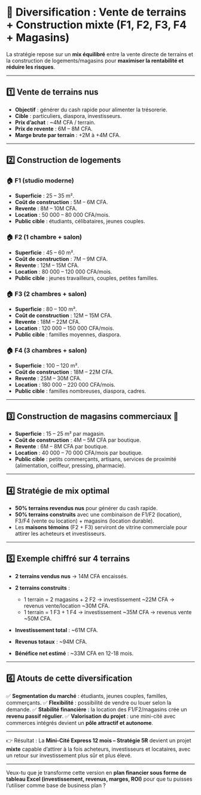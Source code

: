 # 🔀 Diversification : Vente de terrains + Construction mixte (F1, F2, F3, F4 + Magasins)

La stratégie repose sur un **mix équilibré** entre la vente directe de terrains et la construction de logements/magasins pour **maximiser la rentabilité et réduire les risques**.

---

## 1️⃣ Vente de terrains nus

* **Objectif** : générer du cash rapide pour alimenter la trésorerie.
* **Cible** : particuliers, diaspora, investisseurs.
* **Prix d’achat** : \~4M CFA / terrain.
* **Prix de revente** : 6M – 8M CFA.
* **Marge brute par terrain** : +2M à +4M CFA.

---

## 2️⃣ Construction de logements

### 🏠 F1 (studio moderne)

* **Superficie** : 25 – 35 m².
* **Coût de construction** : 5M – 6M CFA.
* **Revente** : 8M – 10M CFA.
* **Location** : 50 000 – 80 000 CFA/mois.
* **Public cible** : étudiants, célibataires, jeunes couples.

### 🏠 F2 (1 chambre + salon)

* **Superficie** : 45 – 60 m².
* **Coût de construction** : 7M – 9M CFA.
* **Revente** : 12M – 15M CFA.
* **Location** : 80 000 – 120 000 CFA/mois.
* **Public cible** : jeunes travailleurs, couples, petites familles.

### 🏠 F3 (2 chambres + salon)

* **Superficie** : 80 – 100 m².
* **Coût de construction** : 12M – 15M CFA.
* **Revente** : 18M – 22M CFA.
* **Location** : 120 000 – 150 000 CFA/mois.
* **Public cible** : familles moyennes, diaspora.

### 🏠 F4 (3 chambres + salon)

* **Superficie** : 100 – 120 m².
* **Coût de construction** : 18M – 22M CFA.
* **Revente** : 25M – 30M CFA.
* **Location** : 180 000 – 220 000 CFA/mois.
* **Public cible** : familles nombreuses, diaspora, cadres.

---

## 3️⃣ Construction de magasins commerciaux 🏪

* **Superficie** : 15 – 25 m² par magasin.
* **Coût de construction** : 4M – 5M CFA par boutique.
* **Revente** : 6M – 8M CFA par boutique.
* **Location** : 40 000 – 70 000 CFA/mois par boutique.
* **Public cible** : petits commerçants, artisans, services de proximité (alimentation, coiffeur, pressing, pharmacie).

---

## 4️⃣ Stratégie de mix optimal

* **50% terrains revendus nus** pour générer du cash rapide.
* **50% terrains construits** avec une combinaison de F1/F2 (location), F3/F4 (vente ou location) + magasins (location durable).
* Les **maisons témoins** (F2 + F3) serviront de vitrine commerciale pour attirer les acheteurs et investisseurs.

---

## 5️⃣ Exemple chiffré sur 4 terrains

* **2 terrains vendus nus** → 14M CFA encaissés.
* **2 terrains construits** :

  * 1 terrain = 2 magasins + 2 F2 → investissement \~22M CFA → revenus vente/location \~30M CFA.
  * 1 terrain = 1 F3 + 1 F4 → investissement \~35M CFA → revenus vente \~50M CFA.
* **Investissement total** : \~61M CFA.
* **Revenus totaux** : \~94M CFA.
* **Bénéfice net estimé** : \~33M CFA en 12-18 mois.

---

## 6️⃣ Atouts de cette diversification

✅ **Segmentation du marché** : étudiants, jeunes couples, familles, commerçants.
✅ **Flexibilité** : possibilité de vendre ou louer selon la demande.
✅ **Stabilité financière** : la location des F1/F2/magasins crée un **revenu passif régulier**.
✅ **Valorisation du projet** : une mini-cité avec commerces intégrés devient un **pôle attractif et autonome**.

---

👉 Résultat : La **Mini-Cité Express 12 mois – Stratégie 5R** devient un projet **mixte** capable d’attirer à la fois acheteurs, investisseurs et locataires, avec un retour sur investissement plus sûr et plus élevé.

---

Veux-tu que je transforme cette version en **plan financier sous forme de tableau Excel (investissement, revenus, marges, ROI)** pour que tu puisses l’utiliser comme base de business plan ?
